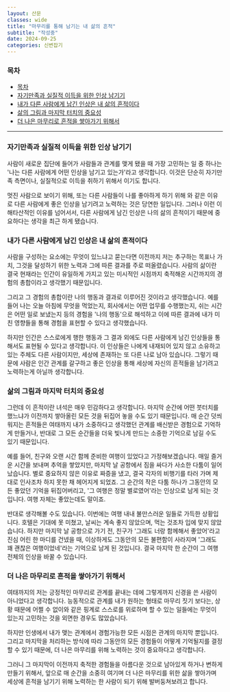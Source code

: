 ```yaml
---
layout: 산문
classes: wide
title: "마무리를 통해 남기는 내 삶의 흔적"
subtitle: "작성중"
date: 2024-09-25
categories: 신변잡기
---
```


### 목차

- [목차](#목차)
- [자기만족과 실질적 이득을 위한 인상 남기기](#자기만족과-실질적-이득을-위한-인상-남기기)
- [내가 다른 사람에게 남긴 인상은 내 삶의 흔적이다](#내가-다른-사람에게-남긴-인상은-내-삶의-흔적이다)
- [삶의 그림과 마지막 터치의 중요성](#삶의-그림과-마지막-터치의-중요성)
- [더 나은 마무리로 흔적을 쌓아가기 위해서](#더-나은-마무리로-흔적을-쌓아가기-위해서)

---

### 자기만족과 실질적 이득을 위한 인상 남기기

사람이 새로운 집단에 들어가 사람들과 관계를 맺게 됐을 때 가장 고민하는 일 중 하나는 '나는 다른 사람에게
어떤 인상을 남기고 있는가'라고 생각합니다. 이것은 단순히 자기만족 측면이나, 실질적으로 이득을 취하기 위해서
이기도 합니다.

멋진 사람으로 보이기 위해, 또는 다른 사람들이 나를 좋아하게 하기 위해 와 같은 이유로 다른 사람에게 좋은 인상을
남기려고 노력하는 것은 당연한 일입니다. 그러나 이런 이해타산적인 이유를 넘어서서, 다른 사람에게 남긴 인상은
나의 삶의 흔적이기 때문에 중요하다는 생각을 최근 하게 됐습니다.

### 내가 다른 사람에게 남긴 인상은 내 삶의 흔적이다

사람을 구성하는 요소에는 무엇이 있느냐고 묻는다면 이전까지 저는 추구하는 목표나 가치, 그것을 달성하기 위한
노력과 그에 따른 결과를 주로 떠올렸습니다. 사람의 삶이란 결국 현재라는 인간이 유일하게 가지고 있는 미시적인
시점까지 축적해온 시간까지의 경험의 총합이라고 생각했기 때문입니다.

그리고 그 경험의 총합이란 나의 행동과 결과로 이루어진 것이라고 생각했습니다.
예를 들어 나는 오늘 아침에 무엇을 먹었는지, 회사에서는 어떤 업무를 수행했는지, 쉬는 시간은 어떤 일로 보냈는지
등의 경험을 '나의 행동'으로 해석하고 이에 따른 결과에 내가 미친 영향들을 통해 경험을 표현할 수 있다고 생각했습니다.

하지만 인간은 스스로에게 행한 행동과 그 결과 외에도 다른 사람에게 남긴 인상들을 통해서도 표현될 수 있다고 생각합니다.
이 인상들은 나에게 내재되어 있지 않고 소유하고 있는 주체도 다른 사람이지만, 세상에 존재하는 또 다른 나로 남아
있습니다. 그렇기 때문에 사람은 인간 관계를 갈구하고 좋은 인상을 통해 세상에 자신의 흔적들을 남기려고 노력하는게
아닐까 생각합니다.

### 삶의 그림과 마지막 터치의 중요성

그런데 이 흔적이란 녀석은 매우 민감하다고 생각합니다. 마지막 순간에 어떤 붓터치를 했느냐가 이전까지 쌓아올린
모든 것을 뒤집어 놓을 수도 있기 때문입니다. 매 순간 덧씌워지는 흔적들은 여태까지 내가 소중하다고 생각했던
관계를 배신받은 경험으로 기억하게 만들거나, 반대로 그 모든 순간들을 더욱 빛나게 만드는 소중한 기억으로 남길
수도 있기 때문입니다.

예를 들어, 친구와 오랜 시간 함께 준비한 여행이 있었다고 가정해보겠습니다. 매일 즐거운 시간을 보내며 추억을
쌓았지만, 마지막 날 공항에서 짐을 싸다가 사소한 다툼이 일어났습니다. 별로 중요하지 않은 이유로 짜증을 냈고,
결국 각자의 비행기를 타러 가며 제대로 인사조차 하지 못한 채 헤어지게 되었죠. 그 순간의 작은 다툼 하나가
그동안의 모든 좋았던 기억을 뒤집어버리고, '그 여행은 정말 별로였어'라는 인상으로 남게 되는 것입니다. 여행 자체는
좋았는데도 말이죠.

반대로 생각해볼 수도 있습니다. 이번에는 여행 내내 불만스러운 일들로 가득한 상황입니다. 호텔은 기대에 못 미쳤고,
날씨는 계속 좋지 않았으며, 먹는 것조차 입에 맞지 않았습니다. 하지만 마지막 날 공항으로 가기 전, 친구가 '그래도
너랑 함께해서 좋았어'라고 진심 어린 한 마디를 건넸을 때, 이상하게도 그동안의 모든 불편함이 사라지며 '그래도 꽤
괜찮은 여행이었네'라는 기억으로 남게 된 것입니다. 결국 마지막 한 순간이 그 여행 전체의 인상을 바꿀 수 있습니다.

### 더 나은 마무리로 흔적을 쌓아가기 위해서

여태까지의 저는 긍정적인 마무리로 관계를 끝내는 데에 그렇게까지 신경을 쓴 사람이 아니었다고 생각합니다. 능동적으로
관계를 내가 원하는 형태로 마무리 짓기 보다는, 상황 때문에 어쩔 수 없이와 같은 핑계로 스스로를 위로하며 할 수 있는
일들에는 무엇이 있는지 고민하는 것을 외면한 경우도 많았습니다.

하지만 인생에서 내가 맺는 관계에서 경험가능한 모든 시점은 관계의 마지막 뿐입니다. 그리고 마지막을 처리하는 방식에
따라 그동안의 모든 경험들이 어떻게 기억될지를 결정할 수 있기 때문에, 더 나은 마무리를 위해 노력하는 것이 중요하다고
생각합니다.

그러니 그 마지막이 이전까지 축적한 경험들을 아름다운 것으로 남아있게 하거나 변하게 만들기 위해서,
앞으로 매 순간을 소중히 여기며 더 나은 마무리를 위한 삶을 쌓아가며 세상에 흔적을 남기기 위해 노력하는 한 사람이
되기 위해 발버둥쳐보려고 합니다.
